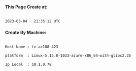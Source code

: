 
   
#### This Page Create at:

```bash

2023-03-04 - 21:35:12 UTC

```

#### Create By Machine:

```bash

Host Name : fv-az168-423

platform  : Linux-5.15.0-1033-azure-x86_64-with-glibc2.35

Ip Local  : 10.1.0.78

```

